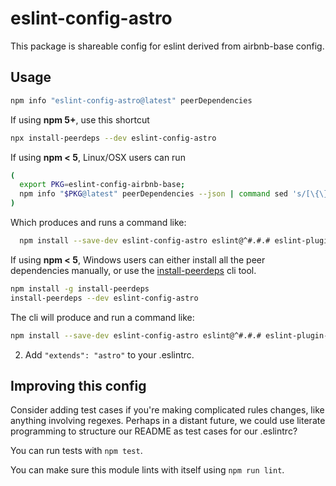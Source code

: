 # eslint-config-astro

This package is shareable config for eslint derived from airbnb-base config.

## Usage


  ```sh
  npm info "eslint-config-astro@latest" peerDependencies
  ```

  If using **npm 5+**, use this shortcut

  ```sh
  npx install-peerdeps --dev eslint-config-astro
  ```

  If using **npm < 5**, Linux/OSX users can run

  ```sh
  (
    export PKG=eslint-config-airbnb-base;
    npm info "$PKG@latest" peerDependencies --json | command sed 's/[\{\},]//g ; s/: /@/g' | xargs npm install --save-dev "$PKG@latest"
  )
  ```

  Which produces and runs a command like:

  ```sh
    npm install --save-dev eslint-config-astro eslint@^#.#.# eslint-plugin-import@^#.#.#
  ```

  If using **npm < 5**, Windows users can either install all the peer dependencies manually, or use the [install-peerdeps](https://github.com/nathanhleung/install-peerdeps) cli tool.

  ```sh
  npm install -g install-peerdeps
  install-peerdeps --dev eslint-config-astro
  ```

  The cli will produce and run a command like:

  ```sh
  npm install --save-dev eslint-config-astro eslint@^#.#.# eslint-plugin-import@^#.#.#
  ```

2. Add `"extends": "astro"` to your .eslintrc.


## Improving this config

Consider adding test cases if you're making complicated rules changes, like anything involving regexes. Perhaps in a distant future, we could use literate programming to structure our README as test cases for our .eslintrc?

You can run tests with `npm test`.

You can make sure this module lints with itself using `npm run lint`.
